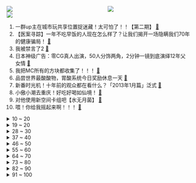 <div >
	<a style="float:left;width:55%;" href = "https://github.com/anuraghazra/github-readme-stats">
	 <img src = "https://github-readme-stats.vercel.app/api?username=iuuuuuaena&theme=buefy&show_icons=true"/>
	</a>
	<a  style="float:right;width:45%" href = "https://github.com/anuraghazra/github-readme-stats">
	 <img  src="https://github-readme-stats.vercel.app/api/top-langs/?username=anuraghazra&layout=compact"/>
	</a>
	</div>

[![](https://img.shields.io/badge/jxd-@jxdgogogo.xyz-yellowgreen.svg)](https://www.jxdgogogo.xyz)<br>
1. 一群up主在城市玩共享位置捉迷藏！太可怕了！！【第二期】 [:link:](//www.bilibili.com/video/BV1KP411f7fc) <br>
2. 【医案寻踪】一年不吃早饭的人现在怎么样了？让我们揭开一场隐瞒我们70年的健康骗局！ [:link:](//www.bilibili.com/video/BV1Zs4y1H7NV) <br>
3. 我被禁言了2 [:link:](//www.bilibili.com/video/BV1n24y1u7WR) <br>
4. 日本神级广告：零CG真人出演，50人分饰两角，2分钟一镜到底演绎12年父女情 [:link:](//www.bilibili.com/video/BV1TL411r7fF) <br>
5. 我把MC所有的方块都收集了！！！ [:link:](//www.bilibili.com/video/BV1Wx4y1P7Y8) <br>
6. 品尝世界最酸酸物，胃酸系统今日奖励休息一天 [:link:](//www.bilibili.com/video/BV1g84y1w7Gn) <br>
7. 新番时光机！十年前的观众都在看什么？「2013年1月篇」泛式 [:link:](//www.bilibili.com/video/BV1ws4y1p7k9) <br>
8. 小傲小潮去重庆！好吃好喝如仙境！ [:link:](//www.bilibili.com/video/BV1UL411o7mP) <br>
9. 对他使用新空间卡组吧【水无月菌】 [:link:](//www.bilibili.com/video/BV1cL411r7Zn) <br>
10. 喂！你给我摇起来啊！！！ [:link:](//www.bilibili.com/video/BV1dP411d7HT) <br>
<details>
<summary>10 ~ 20</summary>

11. ⚡喵喵喵喵喵喵喵喵喵喵喵喵喵喵 [:link:](//www.bilibili.com/video/BV1wg4y1t7j6) <br>
12. 日后升起的每一缕炊烟，都是对你的思念 [:link:](//www.bilibili.com/video/BV1Cg4y147zr) <br>
13. 终于到了！不带钱跨越半个中国，抵达北京！ 丨流浪 11 [:link:](//www.bilibili.com/video/BV19M4y1z714) <br>
14. 关于我半夜在路边救了一只猫 [:link:](//www.bilibili.com/video/BV1hV4y197QJ) <br>
15. MOREVFX「流浪地球2」视效花絮 [:link:](//www.bilibili.com/video/BV1hP411Z7Tc) <br>
16. 你最后一次看少儿频道是什么时候？ [:link:](//www.bilibili.com/video/BV1984y1A7Dg) <br>
17. “ 北 方 人 诱 捕 器 ” [:link:](//www.bilibili.com/video/BV1r24y1x7jb) <br>
18. 不读高中去职校学电竞出路怎么样？这个视频给你答案！ [:link:](//www.bilibili.com/video/BV1Tk4y1t7ii) <br>
19. 无限穿帮！当埃及up看《木乃伊》 [:link:](//www.bilibili.com/video/BV12L411R7w9) <br>
</details>
<details>
<summary>19 ~ 20</summary>

20. 【陋室画家】进来！你还有什么理由不坚持热爱？ [:link:](//www.bilibili.com/video/BV1U24y1x76W) <br>
21. 街上狗比孩子多 韩国人好像真的不生小孩 [:link:](//www.bilibili.com/video/BV1BY4y1X7zT) <br>
22. 真实版浣熊市：市民集体变异，医生挖出日本政府的阴谋 [:link:](//www.bilibili.com/video/BV1bb411Z7AY) <br>
23. 【烂活电竞43】列兵杰克爱！ 听到命令请喊到！  月男腐乳杰克爱  出列！！！！！！！！！！！！！！ [:link:](//www.bilibili.com/video/BV1KY4y1X79d) <br>
24. 粮油之死：四大粮商做空中国，长达100年的粮油战争从未结束！【世界战史】 [:link:](//www.bilibili.com/video/BV1fs4y1H7my) <br>
25. 渲染了一个月，希望能有一万播放... [:link:](//www.bilibili.com/video/BV1PL411d7XR) <br>
26. 兑现承诺！快来跟画Jerry鼠吧 [:link:](//www.bilibili.com/video/BV1iv4y177U9) <br>
27. 这句被疯传的英文，引发网友热议！你能看懂吗？ [:link:](//www.bilibili.com/video/BV1G94y1F7se) <br>
28. 【崩坏3】终章纪念「Beautiful World」 [:link:](//www.bilibili.com/video/BV1XX4y1o7yN) <br>
</details>
<details>
<summary>28 ~ 30</summary>

29. 《原神》EP - 春露漫散之虹 [:link:](//www.bilibili.com/video/BV1Sg4y1s7Qp) <br>
30. 女生宿舍的Love Shot灯光版 [:link:](//www.bilibili.com/video/BV1cL411C7hS) <br>
31. 澡堂里还能开自助餐？169玩一天，南方小伙来了东北惊掉波棱盖【怎么这么值ep57-沈阳洗浴】 [:link:](//www.bilibili.com/video/BV1224y1x743) <br>
32. ⚡西 域 战 神⚡ [:link:](//www.bilibili.com/video/BV11c411E7ga) <br>
33. 我愿来世做春风，温柔且自由 [:link:](//www.bilibili.com/video/BV1hv4y1775L) <br>
34. 80万赞已到，我去天上吃饭了朋友们！ [:link:](//www.bilibili.com/video/BV1dx4y1A7P3) <br>
35. 【林肯公园 | B站首发】Numb (官方MV 4K修复版) - Linkin Park [:link:](//www.bilibili.com/video/BV1Mm4y1k7We) <br>
36. 宵宫放烟花之蹦迪神曲！参上！ [:link:](//www.bilibili.com/video/BV1sV4y197QP) <br>
37. 【流浪地球2 | 视效花絮】跟随超长镜头，逐帧感受小破球的变化！ [:link:](//www.bilibili.com/video/BV1zP411d7tX) <br>
</details>
<details>
<summary>37 ~ 40</summary>

38. 一口气了解硅谷银行倒闭危机 [:link:](//www.bilibili.com/video/BV1Zs4y1H7rj) <br>
39. 无爱方可破情局 无情方可破全局 [:link:](//www.bilibili.com/video/BV1wM4y1k7j5) <br>
40. 【STN快报第七季08】新版里昂人设崩塌，全身都是不能播的液体 [:link:](//www.bilibili.com/video/BV1Es4y1p7sT) <br>
41. 资助了几年的山区女孩突然不读书了，驱车去山里看看她什么情况 [:link:](//www.bilibili.com/video/BV17s4y1p7Cq) <br>
42. 伪装者 [:link:](//www.bilibili.com/video/BV11k4y1b75c) <br>
43. 五黑年度最燃《将我的一切赌在这251秒！》 [:link:](//www.bilibili.com/video/BV1FP411f7D2) <br>
44. 被童话隐藏的真相！美女为什么嫁给野兽？还生了一窝小野兽？？ [:link:](//www.bilibili.com/video/BV16M411H78u) <br>
45. 💪🏻B站版《健身新手的训练完全手册》™ [:link:](//www.bilibili.com/video/BV1Hk4y187jF) <br>
46. 把持不住！皇子被骗身又骗心！还是跟俏寡妇！《叶卡捷琳娜》S2P5 [:link:](//www.bilibili.com/video/BV1n24y1E7bv) <br>
</details>
<details>
<summary>46 ~ 50</summary>

47. 【真 我的世界】三只小猪盖房子但狂飙版 [:link:](//www.bilibili.com/video/BV13L411C7Fj) <br>
48. 这不是特效！25对演员一镜到底演绎父女12年变化——日本感人广告 [:link:](//www.bilibili.com/video/BV1Bv4y1L7bW) <br>
49. 《满江红》第一次在哔哩哔哩发作品啊。紧张！ [:link:](//www.bilibili.com/video/BV1F24y1u7kY) <br>
50. 放炮时不能多看一眼 [:link:](//www.bilibili.com/video/BV1T24y1E7fJ) <br>
51. 一千颗碎片！实拍魔刀千刃！觉醒我们心中的热爱吧！ [:link:](//www.bilibili.com/video/BV14o4y1q777) <br>
52. “摇出心中那个自由且快乐的自己” [:link:](//www.bilibili.com/video/BV1nM411H7XS) <br>
53. 日常生活 [:link:](//www.bilibili.com/video/BV15b411Z7eG) <br>
54. 只看一条豆瓣评论猜电影！我懵了。。 [:link:](//www.bilibili.com/video/BV1vT411k7Hw) <br>
55. 一拳超人埼玉训练1000天挑战第400天，今天四倍量挑战 [:link:](//www.bilibili.com/video/BV17g4y1t7JD) <br>
</details>
<details>
<summary>55 ~ 60</summary>

56. 李大钊的孙子被举报贪污，中纪委却“查”出来个好官，清官李宏塔 [:link:](//www.bilibili.com/video/BV1NT411k7NX) <br>
57. 大堂经理改善员工餐 [:link:](//www.bilibili.com/video/BV1Nb411Z7Nn) <br>
58. 【小弟学校篇】跳 远 的 战 争 [:link:](//www.bilibili.com/video/BV1PL411d742) <br>
59. 各地人吃饭的迷惑操作！ [:link:](//www.bilibili.com/video/BV1fL411k7wq) <br>
60. 我体育课呢？ [:link:](//www.bilibili.com/video/BV1Vc411j7Br) <br>
61. 【AI本兮】反方向的钟 [:link:](//www.bilibili.com/video/BV1984y1c7wn) <br>
62. 【30天彻底瘦身】每周6天不重复·彻底瘦四肢减肚腩·就这么做！ [:link:](//www.bilibili.com/video/BV1DM4y1r7UE) <br>
63. 我被MIT哈佛CMU录取了！计算机博士申请季纪实 [:link:](//www.bilibili.com/video/BV1bo4y1q7Nn) <br>
64. 送给你们 [:link:](//www.bilibili.com/video/BV1wL411C7XP) <br>
</details>
<details>
<summary>64 ~ 70</summary>

65. 电棍笑传·小棍的复仇 [:link:](//www.bilibili.com/video/BV1Ab411f75g) <br>
66. 猫：我的母语是无语! [:link:](//www.bilibili.com/video/BV1dL411R7rB) <br>
67. 哦对了，还有就是小而臭的叫“沟” [:link:](//www.bilibili.com/video/BV19D4y1M7yN) <br>
68. 总有些明明能跟你好好沟通的人，非要跟你“语言不通”，没关系，销冠会出手！ [:link:](//www.bilibili.com/video/BV13V4y197YZ) <br>
69. 演员张颂文演讲《扎根》 [:link:](//www.bilibili.com/video/BV1Rs4y1H7HM) <br>
70. 突然就理解什么叫全世界的审美都在下降了！这居然是70年前电影的服化道，每一件都优雅非常 [:link:](//www.bilibili.com/video/BV18v4y1L7YR) <br>
71. 总工时19天，用石料480方，用传统技术建造一座  石拱桥（全集） [:link:](//www.bilibili.com/video/BV1t84y1w7Ps) <br>
72. 《 豚 骨 拉 面 全 套 配 方 》 [:link:](//www.bilibili.com/video/BV19m4y1r7TV) <br>
73. 【中字】《INTERNET YAMERO》 Aiobahn feat. KOTOKO 《主播女孩重度依赖/NEEDY GIRL OVERDOSE》第二弹MV [:link:](//www.bilibili.com/video/BV1jk4y187UA) <br>
</details>
<details>
<summary>73 ~ 80</summary>

74. 只  因  料  理  大  赛 [:link:](//www.bilibili.com/video/BV1T94y1F7qi) <br>
75. 【TF家族】《一起去做的N件事》第十八件事：一起来拍日常吧！ [:link:](//www.bilibili.com/video/BV1hv4y1L7aN) <br>
76. 【海绵宝宝/拟人】“画了疯王派总” [:link:](//www.bilibili.com/video/BV1Fb411Z7sL) <br>
77. 《无题》 [:link:](//www.bilibili.com/video/BV17c411E7MK) <br>
78. 啊 [:link:](//www.bilibili.com/video/BV1LV4y197g4) <br>
79. 忍界最痛！博人成为最大反派，将对抗整个木叶！最新剧情炸裂展开 [:link:](//www.bilibili.com/video/BV1Cv4y1L7ML) <br>
80. 风铃源于唐宋时期的「占风铎」，风吹玉振，静心宁神。寄相思，予祝愿。 [:link:](//www.bilibili.com/video/BV1aT411k7iX) <br>
81. 当年“血洗”全球的100首经典歌曲，DNA真的控制不住了！ [:link:](//www.bilibili.com/video/BV1vT411k7dS) <br>
82. 造反吃人、为害一方！可我还是个好神仙（奎木狼篇·下） [:link:](//www.bilibili.com/video/BV1oX4y1o7YP) <br>
</details>
<details>
<summary>82 ~ 90</summary>

83. 都什么年代，谁还用传统方式逼供？！！ [:link:](//www.bilibili.com/video/BV1rc411E7eE) <br>
84. 【短片】谁说拍短片一定需要剧本？ [:link:](//www.bilibili.com/video/BV1ZL411R7xw) <br>
85. 嘲讽开呛，笑果拉满！倒油，他们是专业的！ [:link:](//www.bilibili.com/video/BV1mM4y1z7iv) <br>
86. 二次火爆全网的《桃花诺》，小姐姐开口就惊了！ [:link:](//www.bilibili.com/video/BV1Xg4y1s7s9) <br>
87. 我们结婚啦啊啊啊啊！！！（开心到发疯） [:link:](//www.bilibili.com/video/BV1jb411Z7dU) <br>
88. 去魔女的盛宴逛逛！💙 [:link:](//www.bilibili.com/video/BV1rP411d75G) <br>
89. 水课这么多？学生需要能帮他们找到工作的真干货！最全实习攻略：实习时机/实习岗位选择/实习渠道/简历撰写/面试技巧/实习注意 [:link:](//www.bilibili.com/video/BV1kL411R74z) <br>
90. 在饭局上被羞辱，女孩儿竟然这样化解尴尬 [:link:](//www.bilibili.com/video/BV1Zs4y1H7M5) <br>
91. 在无尽的沙漠当中没有树木！该如何生存下去【我的世界】 P10 [:link:](//www.bilibili.com/video/BV1Nk4y1t76C) <br>
</details>
<details>
<summary>91 ~ 100</summary>

92. 爽到起飞，复仇之路迎来最终高潮！深度解说《黑暗荣耀2》（下） [:link:](//www.bilibili.com/video/BV1Fs4y1p7Wh) <br>
93. 血量越低，敌人越慌 [:link:](//www.bilibili.com/video/BV1wM4y167cU) <br>
94. 天呐，我的天呐！ [:link:](//www.bilibili.com/video/BV1m24y1s7TN) <br>
95. 变味的跑操≠体育锻炼，我还是觉得不值得提倡 [:link:](//www.bilibili.com/video/BV1Mo4y1z7Ax) <br>
96. 重庆火锅到底卷成什么样子了？还能涮牛窝骨! [:link:](//www.bilibili.com/video/BV1qP411d732) <br>
97. 我不是懒羊羊啊！！ [:link:](//www.bilibili.com/video/BV1W54y1T7ct) <br>
98. 寝室里那位拥有多核CPU的大爹 [:link:](//www.bilibili.com/video/BV1yL411R7rm) <br>
99. 反舔部例行检查！ [:link:](//www.bilibili.com/video/BV1Ux4y1A7QD) <br>
100. 你管这叫修正带？ [:link:](//www.bilibili.com/video/BV158411F7eF) <br>
</details>
